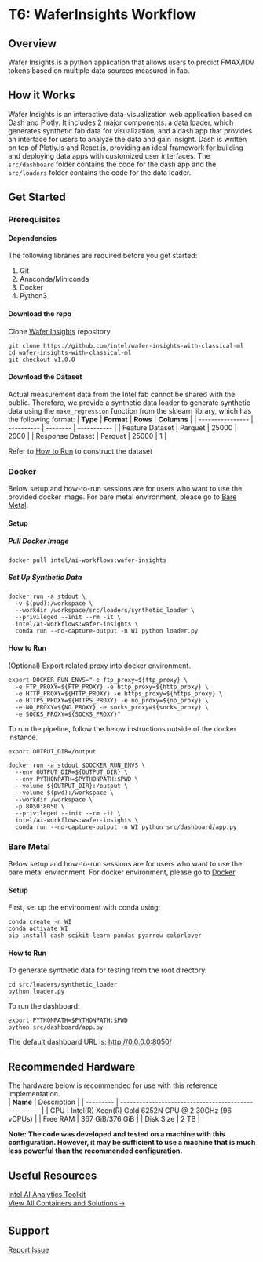 # T6: WaferInsights Workflow
## Overview
Wafer Insights is a python application that allows users to predict FMAX/IDV tokens based on multiple data sources measured in fab.

## How it Works
Wafer Insights is an interactive data-visualization web application based on Dash and Plotly. It includes 2 major components: a data loader, which generates synthetic fab data for visualization, and a dash app that provides an interface for users to analyze the data and gain insight. Dash is written on top of Plotly.js and React.js, providing an ideal framework for building and deploying data apps with customized user interfaces. The `src/dashboard` folder contains the code for the dash app and the `src/loaders` folder contains the code for the data loader.

## Get Started 

### **Prerequisites**

#### Dependencies
The following libraries are required before you get started:
1. Git
2. Anaconda/Miniconda
3. Docker
4. Python3

#### Download the repo
Clone [Wafer Insights](https://github.com/intel/wafer-insights-with-classical-ml) repository.
```
git clone https://github.com/intel/wafer-insights-with-classical-ml
cd wafer-insights-with-classical-ml
git checkout v1.0.0
```

#### Download the Dataset
Actual measurement data from the Intel fab cannot be shared with the public. Therefore, we provide a synthetic data loader to generate synthetic data using the `make_regression` function from the sklearn library, which has the following format:
| **Type**         | **Format** | **Rows** | **Columns** |
| ---------------- | ---------- | -------- | ----------- |
| Feature Dataset  | Parquet    | 25000    | 2000        |
| Response Dataset | Parquet    | 25000    | 1            |

Refer to [How to Run](#how-to-run) to construct the dataset
### **Docker**
Below setup and how-to-run sessions are for users who want to use the provided docker image.
For bare metal environment, please go to [Bare Metal](#bare-metal).
#### Setup 


##### Pull Docker Image
```
docker pull intel/ai-workflows:wafer-insights
```

##### Set Up Synthetic Data
```
docker run -a stdout \
  -v $(pwd):/workspace \
  --workdir /workspace/src/loaders/synthetic_loader \
  --privileged --init --rm -it \
  intel/ai-workflows:wafer-insights \
  conda run --no-capture-output -n WI python loader.py
```

#### How to Run 
(Optional) Export related proxy into docker environment.
```
export DOCKER_RUN_ENVS="-e ftp_proxy=${ftp_proxy} \
  -e FTP_PROXY=${FTP_PROXY} -e http_proxy=${http_proxy} \
  -e HTTP_PROXY=${HTTP_PROXY} -e https_proxy=${https_proxy} \
  -e HTTPS_PROXY=${HTTPS_PROXY} -e no_proxy=${no_proxy} \
  -e NO_PROXY=${NO_PROXY} -e socks_proxy=${socks_proxy} \
  -e SOCKS_PROXY=${SOCKS_PROXY}"
```
To run the pipeline, follow the below instructions outside of the docker instance. 
```
export OUTPUT_DIR=/output
```

```
docker run -a stdout $DOCKER_RUN_ENVS \
  --env OUTPUT_DIR=${OUTPUT_DIR} \
  --env PYTHONPATH=$PYTHONPATH:$PWD \
  --volume ${OUTPUT_DIR}:/output \
  --volume $(pwd):/workspace \
  --workdir /workspace \
  -p 8050:8050 \
  --privileged --init --rm -it \
  intel/ai-workflows:wafer-insights \
  conda run --no-capture-output -n WI python src/dashboard/app.py
```

### **Bare Metal** 
Below setup and how-to-run sessions are for users who want to use the bare metal environment.
For docker environment, please go to [Docker](#docker).
#### Setup 
First, set up the environment with conda using:
```
conda create -n WI 
conda activate WI
pip install dash scikit-learn pandas pyarrow colorlover
```
#### How to Run 
To generate synthetic data for testing from the root directory:
```
cd src/loaders/synthetic_loader
python loader.py
```
To run the dashboard:
```
export PYTHONPATH=$PYTHONPATH:$PWD
python src/dashboard/app.py
```
The default dashboard URL is: http://0.0.0.0:8050/

## Recommended Hardware 
The hardware below is recommended for use with this reference implementation.   
| **Name**  | Description                                          |
| --------- | ---------------------------------------------------- |
| CPU       | Intel(R) Xeon(R) Gold 6252N CPU @ 2.30GHz (96 vCPUs) |
| Free RAM  | 367 GiB/376 GiB                                      |
| Disk Size | 2 TB                                                 | 

**Note:  The code was developed and tested on a machine with this configuration. However, it may be sufficient to use a machine that is much less powerful than the recommended configuration.**

## Useful Resources
[Intel AI Analytics Toolkit](https://www.intel.com/content/www/us/en/developer/tools/oneapi/ai-analytics-toolkit.html)<br>
[View All Containers and Solutions 🡢](https://www.intel.com/content/www/us/en/developer/tools/software-catalog/containers.html)<br>

## Support
[Report Issue](https://community.intel.com/t5/Intel-Optimized-AI-Frameworks/bd-p/optimized-ai-frameworks)<br>
